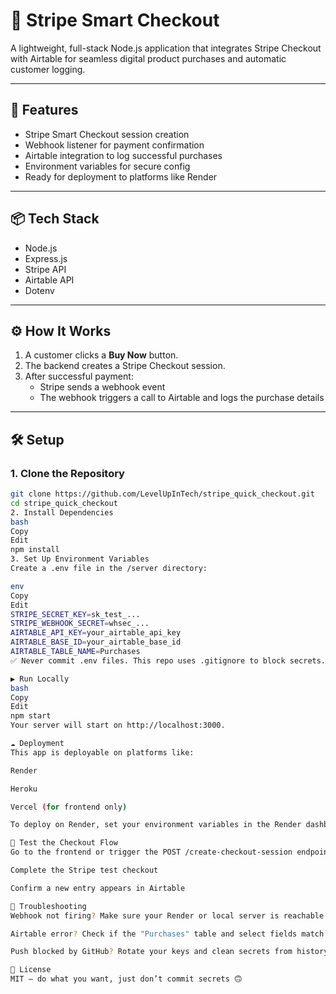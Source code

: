 # 🧾 Stripe Smart Checkout

A lightweight, full-stack Node.js application that integrates Stripe Checkout with Airtable for seamless digital product purchases and automatic customer logging.

---

## 🚀 Features

- Stripe Smart Checkout session creation
- Webhook listener for payment confirmation
- Airtable integration to log successful purchases
- Environment variables for secure config
- Ready for deployment to platforms like Render

---

## 📦 Tech Stack

- Node.js
- Express.js
- Stripe API
- Airtable API
- Dotenv

---

## ⚙️ How It Works

1. A customer clicks a **Buy Now** button.
2. The backend creates a Stripe Checkout session.
3. After successful payment:
   - Stripe sends a webhook event
   - The webhook triggers a call to Airtable and logs the purchase details

---

## 🛠 Setup

### 1. Clone the Repository

```bash
git clone https://github.com/LevelUpInTech/stripe_quick_checkout.git
cd stripe_quick_checkout
2. Install Dependencies
bash
Copy
Edit
npm install
3. Set Up Environment Variables
Create a .env file in the /server directory:

env
Copy
Edit
STRIPE_SECRET_KEY=sk_test_...
STRIPE_WEBHOOK_SECRET=whsec_...
AIRTABLE_API_KEY=your_airtable_api_key
AIRTABLE_BASE_ID=your_airtable_base_id
AIRTABLE_TABLE_NAME=Purchases
✅ Never commit .env files. This repo uses .gitignore to block secrets.

▶️ Run Locally
bash
Copy
Edit
npm start
Your server will start on http://localhost:3000.

☁️ Deployment
This app is deployable on platforms like:

Render

Heroku

Vercel (for frontend only)

To deploy on Render, set your environment variables in the Render dashboard and point to server/server.js as your start script.

🧪 Test the Checkout Flow
Go to the frontend or trigger the POST /create-checkout-session endpoint

Complete the Stripe test checkout

Confirm a new entry appears in Airtable

🧰 Troubleshooting
Webhook not firing? Make sure your Render or local server is reachable and webhook secret is correct.

Airtable error? Check if the "Purchases" table and select fields match your script.

Push blocked by GitHub? Rotate your keys and clean secrets from history.

📄 License
MIT – do what you want, just don’t commit secrets 🙃

